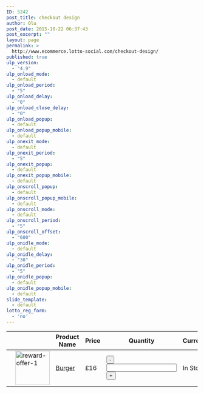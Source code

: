 ```yaml
---
ID: 5242
post_title: checkout design
author: Olu
post_date: 2015-10-22 06:37:43
post_excerpt: ""
layout: page
permalink: >
  http://www.ecommerce.lotto-social.com/checkout-design/
published: true
ulp_version:
  - "4.9"
ulp_onload_mode:
  - default
ulp_onload_period:
  - "5"
ulp_onload_delay:
  - "0"
ulp_onload_close_delay:
  - "0"
ulp_onload_popup:
  - default
ulp_onload_popup_mobile:
  - default
ulp_onexit_mode:
  - default
ulp_onexit_period:
  - "5"
ulp_onexit_popup:
  - default
ulp_onexit_popup_mobile:
  - default
ulp_onscroll_popup:
  - default
ulp_onscroll_popup_mobile:
  - default
ulp_onscroll_mode:
  - default
ulp_onscroll_period:
  - "5"
ulp_onscroll_offset:
  - "600"
ulp_onidle_mode:
  - default
ulp_onidle_delay:
  - "30"
ulp_onidle_period:
  - "5"
ulp_onidle_popup:
  - default
ulp_onidle_popup_mobile:
  - default
slide_template:
  - default
lotto_reg_form:
  - 'no'
---
```

<div class="woocommmerce" id="yith-wcwl-form">
<table class="shop_table cart wishlist_table" cellspacing="0">
  <thead>
    <tr>
      <th class="product-remove"></th>
      <th class="product-thumbnail"></th>
      <th class="product-name-price"> <span class="nobr">Product Name</span> </th>
      <th class="product-price"> <span class="nobr"> Price </span> </th>
      <th class="product-quantity">Quantity</th>
      <th class="product-stock-stauts"> <span class="nobr"> Currency </span> </th>
    </tr>
  </thead>
  <tbody>
    <tr>
      <td class="product-remove"><div> <a href="/wishlist/?remove_from_wishlist=1669" class="remove remove_from_wishlist" title="Remove this product"><span class="remove fa fa-times"></span></a> </div></td>
      <td class="product-thumbnail"><a href="http://www.ecommerce.lotto-social.com/product/burger/"> <img width="90" height="90" src="http://www.ecommerce.lotto-social.com/wp-content/uploads/reward-offer-11-90x90.jpg" class="attachment-shop_thumbnail wp-post-image" alt="reward-offer-1"> </a></td>
      <td class="product-name-price"><a href="http://www.ecommerce.lotto-social.com/product/burger/">Burger</a></td>
      <td class="product-price"><span class="amount">£16</span></td>
      <td class="product-quantity"><div class="quantity buttons_added">
          <input type="button" value="-" class="minus">
          <input type="number" step="1" title="Qty" class="input-text qty text" size="4">
          <input type="button" value="+" class="plus">
        </div></td>
      <td class="product-stock-status"><span class="">In Stock</span></td>
    </tr>
  </tbody>
</table>
</div>
